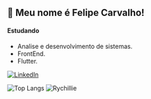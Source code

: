 
## 👋 Meu nome é Felipe Carvalho!
#### Estudando
- Analise e desenvolvimento de sistemas.
- FrontEnd.
- Flutter.

[![LinkedIn](https://img.shields.io/badge/linkedin-%230077B5.svg?style=for-the-badge&logo=linkedin&logoColor=white)](https://linkedin.com/in/felcarv01/)

![Top Langs](https://github-readme-stats.vercel.app/api/top-langs/?username=FelCarv01&langs_count=4&theme=onedark)
![Rychillie](https://github-readme-stats.vercel.app/api?username=FelCarv01&show_icons=true&theme=onedark)
